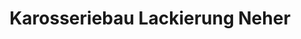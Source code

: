---
title: "Karosseriebau Lackierung Neher"
url: /iffezheim/karosseriebau-lackierung-neher/
shop: Autowerkstatt
---